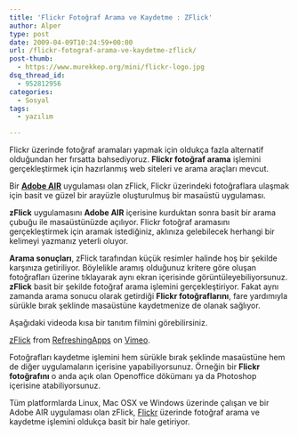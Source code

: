 ```yaml
---
title: 'Flickr Fotoğraf Arama ve Kaydetme : ZFlick'
author: Alper
type: post
date: 2009-04-09T10:24:59+00:00
url: /flickr-fotograf-arama-ve-kaydetme-zflick/
post-thumb:
  - https://www.murekkep.org/mini/flickr-logo.jpg
dsq_thread_id:
  - 952812956
categories:
  - Sosyal
tags:
  - yazılım

---
```

Flickr üzerinde fotoğraf aramaları yapmak için oldukça fazla alternatif olduğundan her fırsatta bahsediyoruz. **Flickr fotoğraf arama** işlemini gerçekleştirmek için hazırlanmış web siteleri ve arama araçları mevcut. 

Bir **<a href="http://www.adobe.com/tr/products/air/" target="_blank" class="broken_link">Adobe AIR</a>** uygulaması olan zFlick, Flickr üzerindeki fotoğraflara ulaşmak için basit ve güzel bir arayüzle oluşturulmuş bir masaüstü uygulaması.

**zFlick** uygulamasını **Adobe AIR** içerisine kurduktan sonra basit bir arama çubuğu ile masaüstünüzde açılıyor. Flickr fotoğraf aramasını gerçekleştirmek için aramak istediğiniz, aklınıza gelebilecek herhangi bir kelimeyi yazmanız yeterli oluyor. <!--more-->

**Arama sonuçları**, zFlick tarafından küçük resimler halinde hoş bir şekilde karşınıza getiriliyor. Böylelikle aramış olduğunuz kritere göre oluşan fotoğrafları üzerine tıklayarak aynı ekran içerisinde görüntüleyebiliyorsunuz. **zFlick** basit bir şekilde fotoğraf arama işlemini gerçekleştiriyor. Fakat aynı zamanda arama sonucu olarak getirdiği **Flickr fotoğraflarını**, fare yardımıyla sürükle bırak şeklinde masaüstüne kaydetmenize de olanak sağlıyor. 

Aşağıdaki videoda kısa bir tanıtım filmini görebilirsiniz.

  
[zFlick][1] from [RefreshingApps][2] on [Vimeo][3].

Fotoğrafları kaydetme işlemini hem sürükle bırak şeklinde masaüstüne hem de diğer uygulamaların içerisine yapabiliyorsunuz. Örneğin bir **Flickr fotoğrafını** o anda açık olan Openoffice dökümanı ya da Photoshop içerisine atabiliyorsunuz. 

Tüm platformlarda Linux, Mac OSX ve Windows üzerinde çalışan ve bir Adobe AIR uygulaması olan zFlick, [Flickr][4] üzerinde fotoğraf arama ve kaydetme işlemini oldukça basit bir hale getiriyor.

 [1]: http://vimeo.com/3805966
 [2]: http://vimeo.com/user1055283
 [3]: http://vimeo.com
 [4]: http://flickr.com